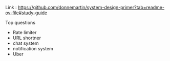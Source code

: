 Link : https://github.com/donnemartin/system-design-primer?tab=readme-ov-file#study-guide

Top questions

- Rate limiter
- URL shortner
- chat system
- notification system
- Uber
